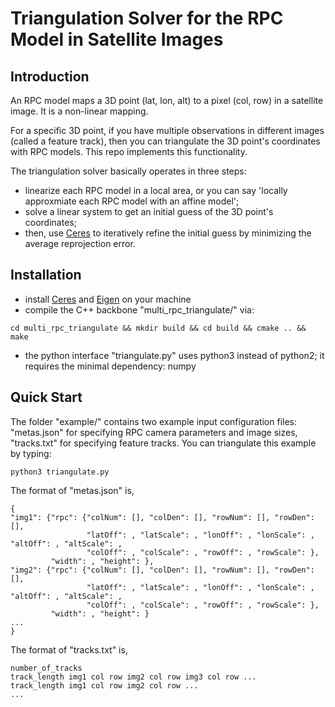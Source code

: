 # Triangulation Solver for the RPC Model in Satellite Images

## Introduction
An RPC model maps a 3D point (lat, lon, alt) to a pixel (col, row) in a satellite image. It is a non-linear mapping. 

For a specific 3D point, if you have multiple observations in different images (called a feature track), then you can triangulate the 3D point's coordinates with RPC models. This repo implements this functionality.

The triangulation solver basically operates in three steps:

* linearize each RPC model in a local area, or you can say 'locally approxmiate each RPC model with an affine model';
* solve a linear system to get an initial guess of the 3D point's coordinates;
* then, use [Ceres](http://ceres-solver.org/) to iteratively refine the initial guess by minimizing the average reprojection error.

## Installation

* install [Ceres](http://ceres-solver.org/) and [Eigen](http://eigen.tuxfamily.org/index.php?title=Main_Page) on your machine
* compile the C++ backbone "multi_rpc_triangulate/" via:
```{r, engine='bash'}
cd multi_rpc_triangulate && mkdir build && cd build && cmake .. && make
```
* the python interface "triangulate.py" uses python3 instead of python2; it requires the minimal dependency: numpy

## Quick Start
The folder "example/" contains two example input configuration files: "metas.json" for specifying RPC camera parameters and image sizes, "tracks.txt" for specifying feature tracks. You can triangulate this example by typing:
```{r, engine='bash'}
python3 triangulate.py
```

The format of "metas.json" is,
```{r, engine='bash'}
{
"img1": {"rpc": {"colNum": [], "colDen": [], "rowNum": [], "rowDen": [], 
                 "latOff": , "latScale": , "lonOff": , "lonScale": , "altOff": , "altScale": , 
                 "colOff": , "colScale": , "rowOff": , "rowScale": }, 
         "width": , "height": },
"img2": {"rpc": {"colNum": [], "colDen": [], "rowNum": [], "rowDen": [], 
                 "latOff": , "latScale": , "lonOff": , "lonScale": , "altOff": , "altScale": , 
                 "colOff": , "colScale": , "rowOff": , "rowScale": }, 
         "width": , "height": }
...
}
```
The format of "tracks.txt" is,
```{r, engine='bash'}
number_of_tracks
track_length img1 col row img2 col row img3 col row ...
track_length img1 col row img2 col row ...
...
```


